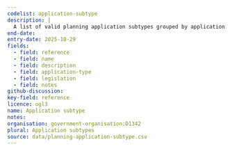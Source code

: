 ```yaml
---
codelist: application-subtype
description: |
  A list of valid planning application subtypes grouped by application type
end-date:
entry-date: 2025-10-29
fields:
  - field: reference
  - field: name
  - field: description
  - field: application-type
  - field: legislation
  - field: notes
github-discussion:
key-field: reference
licence: ogl3
name: Application subtype
notes:
organisation: government-organisation:D1342
plural: Application subtypes
source: data/planning-application-subtype.csv
---
```

